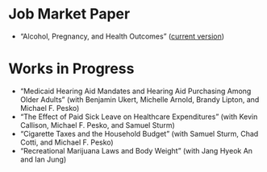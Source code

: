 # Job Market Paper
* “Alcohol, Pregnancy, and Health Outcomes” ([current version](https://rbhebert.github.io/files/hebert_jmp.pdf))

# Works in Progress
* “Medicaid Hearing Aid Mandates and Hearing Aid Purchasing Among Older Adults” (with Benjamin Ukert, Michelle Arnold, Brandy Lipton, and Michael F. Pesko)
* “The Effect of Paid Sick Leave on Healthcare Expenditures” (with Kevin Callison, Michael F. Pesko, and Samuel Sturm)
* “Cigarette Taxes and the Household Budget” (with Samuel Sturm, Chad Cotti, and Michael F. Pesko)
* “Recreational Marijuana Laws and Body Weight” (with Jang Hyeok An and Ian Jung)
